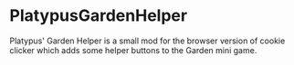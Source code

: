 # PlatypusGardenHelper
Platypus' Garden Helper is a small mod for the browser version of cookie clicker which adds some helper buttons to the Garden mini game.
